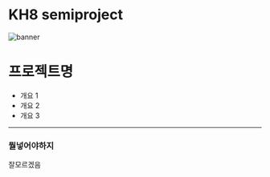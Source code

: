 # KH8 semiproject
![banner](https://via.placeholder.com/1500)

# 프로젝트명
* 개요 1
* 개요 2
* 개요 3

---
### 뭘넣어야하지
잘모르겠음
